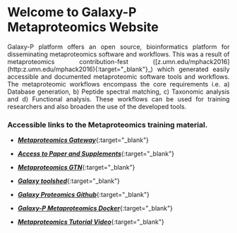 # Welcome to Galaxy-P Metaproteomics Website

<div style="text-align: justify"> Galaxy-P platform offers an open source, bioinformatics platform for disseminating metaproteomics software and workflows. This was a result of metaproteomics contribution-fest ([z.umn.edu/mphack2016](http:z.umn.edu/mphack2016){:target="_blank"}_) which generated easily accessible and documented metaproteomic software tools and workflows. The metaproteomic workflows encompass the core requirements i.e. a) Database generation, b) Peptide spectral matching, c) Taxonomic analysis and d) Functional analysis. These workflows can be used for training researchers and also broaden the use of the developed tools.</div> 

### Accessible links to the Metaproteomics training material. 


* [**_Metaproteomics Gateway_**](http://z.umn.edu/metaproteomicsgateway){:target="_blank"}

* [**_Access to Paper and Supplements_**](){:target="_blank"}

* [**_Metaproteomics GTN_**](http://galaxyproject.github.io/training-material){:target="_blank"}

* [**_Galaxy toolshed_**](https://toolshed.g2.bx.psu.edu/){:target="_blank"}

* [**_Galaxy Proteomics Github_**](https://github.com/galaxyproteomics){:target="_blank"}

* [**_Galaxy-P Metaproteomics Docker_**](){:target="_blank"}

* [**_Metaproteomics Tutorial Video_**](){:target="_blank"}

